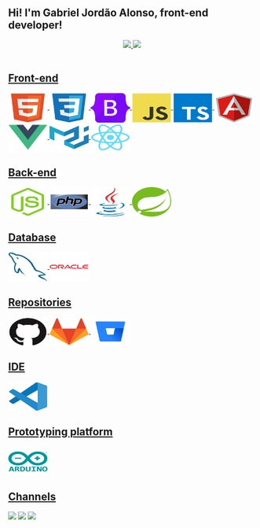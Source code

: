 ## Hi! I'm Gabriel Jordão Alonso, front-end developer!
<div align="center">
  <a href="https://github.com/rafaballerini">
  <img height="150em"  src="https://github-readme-stats.vercel.app/api?username=GabrielAlonso&show_icons=false&theme=dark&include_all_commits=true&count_private=true&border_radius=0"/>
  <img height="150em" src="https://github-readme-stats.vercel.app/api/top-langs/?username=GabrielAlonso&layout=compact&langs_count=7&theme=dark&border_radius=0"/>
</div>
<div style="display: inline_block"><br />
  <h2>Front-end</h2>
  <img align="center" alt="HTML" height="60" width="80" src="https://raw.githubusercontent.com/devicons/devicon/master/icons/html5/html5-original.svg">
  <img align="center" alt="CSS" height="60" width="80" src="https://raw.githubusercontent.com/devicons/devicon/master/icons/css3/css3-original.svg">
  <img align="center" alt="CSS" height="60" width="80" src="https://raw.githubusercontent.com/devicons/devicon/master/icons/bootstrap/bootstrap-original.svg">  
  <img align="center" alt="Js" height="60" width="80" src="https://raw.githubusercontent.com/devicons/devicon/master/icons/javascript/javascript-original.svg">
  <img align="center" alt="Ts" height="60" width="80" src="https://raw.githubusercontent.com/devicons/devicon/master/icons/typescript/typescript-original.svg">
  <img align="center" alt="Angular" height="60" width="80" src="https://raw.githubusercontent.com/devicons/devicon/master/icons/angularjs/angularjs-original.svg">
  <img align="center" alt="Angular" height="60" width="80" src="https://raw.githubusercontent.com/devicons/devicon/master/icons/vuejs/vuejs-original.svg">
  <img align="center" alt="Angular" height="60" width="80" src="https://raw.githubusercontent.com/devicons/devicon/master/icons/materialui/materialui-original.svg"> 
  <img align="center" alt="React" height="60" width="80" src="https://raw.githubusercontent.com/devicons/devicon/master/icons/react/react-original.svg">
  <h2>Back-end</h2>
  <img align="center" alt="Spring" height="60" width="80" src="https://raw.githubusercontent.com/devicons/devicon/master/icons/nodejs/nodejs-original.svg"> 
  <img align="center" alt="PHP" height="60" width="80" src="https://raw.githubusercontent.com/devicons/devicon/master/icons/php/php-original.svg">  
  <img align="center" alt="Java" height="60" width="80" src="https://raw.githubusercontent.com/devicons/devicon/master/icons/java/java-original.svg">
  <img align="center" alt="Spring" height="60" width="80" src="https://raw.githubusercontent.com/devicons/devicon/master/icons/spring/spring-original.svg">   
  <h2>Database</h2>
  <img align="center" alt="Mysql" height="60" width="80" src="https://raw.githubusercontent.com/devicons/devicon/master/icons/mysql/mysql-original.svg">
  <img align="center" alt="Oracle" height="60" width="80" src="https://raw.githubusercontent.com/devicons/devicon/master/icons/oracle/oracle-original.svg">  
  <h2>Repositories</h2>
  <img align="center" alt="Git" height="60" width="80"  src="https://raw.githubusercontent.com/devicons/devicon/master/icons/github/github-original.svg">
  <img align="center" alt="Git" height="60" width="80" src="https://raw.githubusercontent.com/devicons/devicon/master/icons/gitlab/gitlab-original.svg">   
  <img align="center" alt="Git" height="60" width="80" src="https://raw.githubusercontent.com/devicons/devicon/master/icons/bitbucket/bitbucket-original.svg">  
  <h2> IDE </h2> 
  <img align="center" alt="Git" height="60" width="80" src="https://raw.githubusercontent.com/devicons/devicon/master/icons/vscode/vscode-original.svg"> 
  <h2>Prototyping platform</h2> 
  <img align="center" alt="Git" height="60" width="80" src="https://raw.githubusercontent.com/devicons/devicon/master/icons/arduino/arduino-original-wordmark.svg"> 
  <h2>Channels</h2>
  <a href="https://www.youtube.com/channel/UCcIbTKPuccx4qyupOJbS-4A" target="_blank"><img src="https://img.shields.io/badge/YouTube-FF0000?style=for-the-badge&logo=youtube&logoColor=white" target="_blank"></a>
  <a href = "mailto:gabrieljordaoalonso@gmail.com"><img src="https://img.shields.io/badge/-Gmail-%23333?style=for-the-badge&logo=gmail&logoColor=white" target="_blank"></a>
  <a href="https://www.linkedin.com/in/gabrieljalonso/" target="_blank"><img src="https://img.shields.io/badge/-LinkedIn-%230077B5?style=for-the-badge&logo=linkedin&logoColor=white" target="_blank"></a>
</div>
  
  <div style="display: inline_block"><br /></div>
